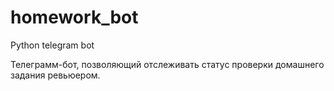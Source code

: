# homework_bot
Python telegram bot

Телеграмм-бот, позволяющий отслеживать статус проверки домашнего задания ревьюером.

